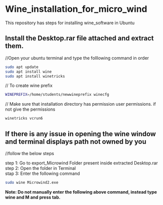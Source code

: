 # Wine_installation_for_micro_wind
This repository has steps for installing wine_software in Ubuntu

## Install the Desktop.rar file attached and extract them. 

//Open your ubuntu terminal and type the folllowing command in order

```bash
sudo apt update
sudo apt install wine  
sudo apt install winetricks   

```
// To create wine prefix     

```bash 
WINEPREFIX=/home/students/newwineprefix winecfg  

```
//  Make sure that installation directory has permission user permissions. if not give the permissions    </br>

```bash
winetricks vcrun6  
```

## If there is any issue in opening the wine window and terminal displays path not owned by you
//follow the below steps 

step 1: Go to export_Microwind Folder present inside extracted Desktop.rar </br>
step 2: Open the folder in Terminal  
stap 3: Enter the following command   

```bash
sudo wine Microwind2.exe
```

**Note: Do not manually enter the following above command, instead type wine and M and press tab.**
